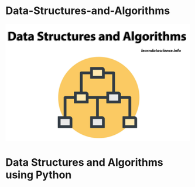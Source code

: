 # Data-Structures-and-Algorithms

<p align="center"><img src="https://raw.githubusercontent.com/lurndatascience/Data-Structures-and-Algorithms/main/data_structures%20and%20algorithms.jpg"></p>

Data Structures and Algorithms using Python
=========================================

